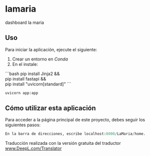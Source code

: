 # lamaria
dashboard la maria 


## Uso
Para iniciar la aplicación, ejecute el siguiente:

1. Crear un entorno en *Conda*
2. En el instale:

´´´bash
pip install Jinja2 && \
pip install fastapi && \
pip install "uvicorn[standard]"
´´´

```python
uvicorn app:app

```

## Cómo utilizar esta aplicación
Para acceder a la página principal de este proyecto, debes seguir los siguientes pasos:
```python
En la barra de direcciones, escribe localhost:8000/LaMaria/home.
```
Traducción realizada con la versión gratuita del traductor www.DeepL.com/Translator
